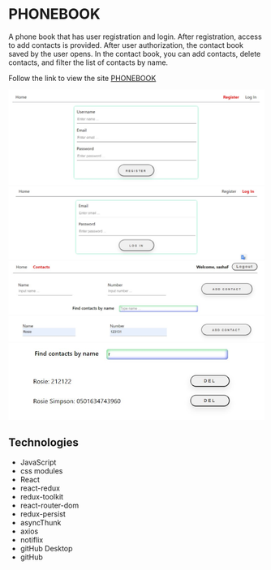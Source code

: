# PHONEBOOK

A phone book that has user registration and login. After registration, access to
add contacts is provided. After user authorization, the contact book saved by
the user opens. In the contact book, you can add contacts, delete contacts, and
filter the list of contacts by name.

Follow the link to view the site
[PHONEBOOK](https://denshykyta.github.io/goit-react-hw-08-phonebook/)

![registration form](./assets/regForm.jpg) ![login form](./assets/logForm.jpg)
![contacts](./assets/contacts.jpg) ![addMenu](./assets/addMenu.jpg)
![filter](./assets/filter.jpg)

## Technologies

- JavaScript
- css modules
- React
- react-redux
- redux-toolkit
- react-router-dom
- redux-persist
- asyncThunk
- axios
- notiflix
- gitHub Desktop
- gitHub
